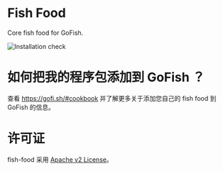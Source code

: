 # Fish Food

Core fish food for GoFish.

![Installation check](https://github.com/tinned-fish/fish-food/actions/workflows/install-fish-food.yml/badge.svg)

# 如何把我的程序包添加到 GoFish ？

查看 https://gofi.sh/#cookbook 并了解更多关于添加您自己的 fish food 到 GoFish 的信息。

# 许可证

fish-food 采用 [Apache v2 License](LICENSE)。

